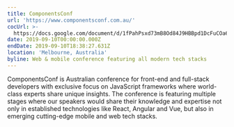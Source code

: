 ```yaml
---
title: ComponentsConf
url: 'https://www.componentsconf.com.au/'
cocUrl: >-
  https://docs.google.com/document/d/1fPahPsxd73mB8Od84J9HBBpd1DcFuCOa6u9ZQ-hr2VU/edit?usp=sharing
date: 2019-09-10T00:00:00.000Z
endDate: 2019-09-10T18:38:27.631Z
location: 'Melbourne, Australia'
byline: Web & mobile conference featuring all modern tech stacks
---
```


ComponentsConf is Australian conference for front-end and full-stack developers with exclusive focus on JavaScript frameworks where world-class experts share unique insights. The conference is featuring multiple stages where our speakers would share their knowledge and expertise not only in established technologies like React, Angular and Vue, but also in emerging cutting-edge mobile and web tech stacks.
